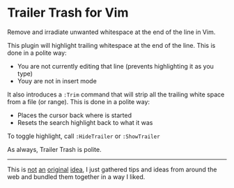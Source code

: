 # Trailer Trash for Vim

Remove and irradiate unwanted whitespace at the end of the line in Vim.

This plugin will highlight trailing whitespace at the end of the line. This is done in a polite way:

 * You are not currently editing that line (prevents highlighting it as you type)
 * Youy are not in insert mode

 It also introduces a `:Trim` command that will strip all the trailing white space from a file (or range). This is done in a polite way:

 * Places the cursor back where is started
 * Resets the search highlight back to what it was

 To toggle highlight, call `:HideTrailer` or `:ShowTrailer`

As always, Trailer Trash is polite.

----

This is [not](http://blog.kamil.dworakowski.name/2009/09/unobtrusive-highlighting-of-trailing.html) [an](http://vim.wikia.com/wiki/Remove_unwanted_spaces) [original](http://vimcasts.org/episodes/tidying-whitespace/) [idea](http://vim.wikia.com/wiki/Highlight_unwanted_spaces), I just gathered tips and ideas from around the web and bundled them together in a way I liked.
